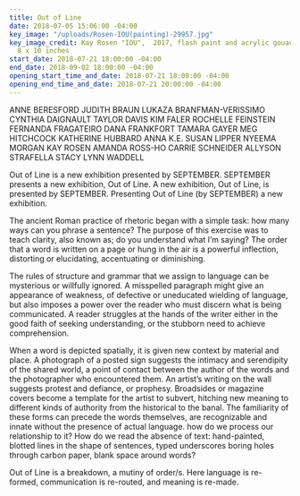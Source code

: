 ```yaml
---
title: Out of Line
date: 2018-07-05 15:06:00 -04:00
key_image: "/uploads/Rosen-IOU(painting)-29957.jpg"
key_image_credit: Kay Rosen "IOU",  2017, flash paint and acrylic gouache on canvas,
  8 x 10 inches
start_date: 2018-07-21 18:00:00 -04:00
end_date: 2018-09-02 18:00:00 -04:00
opening_start_time_and_date: 2018-07-21 18:00:00 -04:00
opening_end_time_and_date: 2018-07-21 20:00:00 -04:00
---
```


ANNE BERESFORD
JUDITH BRAUN
LUKAZA BRANFMAN-VERISSIMO
CYNTHIA DAIGNAULT
TAYLOR DAVIS
KIM FALER
ROCHELLE FEINSTEIN
FERNANDA FRAGATEIRO
DANA FRANKFORT
TAMARA GAYER
MEG HITCHCOCK
KATHERINE HUBBARD
ANNA K.E.
SUSAN LIPPER
NYEEMA MORGAN
KAY ROSEN
AMANDA ROSS-HO
CARRIE SCHNEIDER
ALLYSON STRAFELLA
STACY LYNN WADDELL


Out of Line is a new exhibition presented by SEPTEMBER. SEPTEMBER presents a new exhibition, Out of Line. A new exhibition, Out of Line, is presented by SEPTEMBER. Presenting Out of Line (by SEPTEMBER) a new exhibition. 

The ancient Roman practice of rhetoric began with a simple task: how many ways can you phrase a sentence? The purpose of this exercise was to teach clarity, also known as; do you understand what I’m saying? The order that a word is written on a page or hung in the air is a powerful inflection, distorting or elucidating, accentuating or diminishing.

The rules of structure and grammar that we assign to language can be mysterious or willfully ignored. A misspelled paragraph might give an appearance of weakness, of defective or uneducated wielding of language, but also imposes a power over the reader who must discern what is being communicated. A reader struggles at the hands of the writer either in the good faith of seeking understanding, or the stubborn need to achieve comprehension. 

When a word is depicted spatially, it is given new context by material and place. A photograph of a posted sign suggests the intimacy and serendipity of the shared world, a point of contact between the author of the words and the photographer who encountered them.  An artist’s writing on the wall suggests protest and defiance, or prophesy. Broadsides or magazine covers become a template for the artist to subvert, hitching new meaning to different kinds of authority from the historical to the banal. The familiarity of these forms can precede the words themselves, are recognizable and innate without the presence of actual language.  how do we process our relationship to it? How do we read the absence of text: hand-painted, blotted lines in the shape of sentences, typed underscores boring holes through carbon paper, blank space around words? 

Out of Line is a breakdown, a mutiny of order/s. Here language is re-formed, communication is re-routed, and meaning is re-made.

